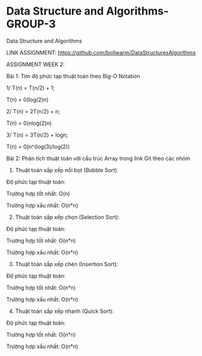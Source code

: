 # Data Structure and Algorithms-GROUP-3
 Data Structure and Algorithms
 
 LINK ASSIGNMENT: https://github.com/bollwarm/DataStructuresAlgorithms

 ASSIGNMENT WEEK 2:
 

 Bài 1: Tìm độ phức tạp thuật toán theo Big-O Notation
 
1/ T(n) = T(n/2) + 1;

T(n) = 0(log(2)n)

2/ T(n) = 2T(n/2) + n;

T(n) = 0(nlog(2)n)

3/ T(n) = 3T(n/2) + logn;

T(n) = 0(n^(log(3)/log(2))

 Bài 2: Phân tích thuật toán với cấu trúc Array trong link Git theo các nhóm 
 
  1. Thuật toán sắp xếp nổi bọt (Bubble Sort)
 
 Độ phức tạp thuật toán:
  
 Trường hợp tốt nhất: O(n)
  
 Trường hợp xấu nhất: O(n*n)
  
  2. Thuật toán sắp xếp chọn (Selection Sort):

Độ phức tạp thuật toán:

Trường hợp tốt nhất: O(n*n)

Trường hợp xấu nhất: O(n*n)

3. Thuật toán sắp xếp chèn (Insertion Sort):

Độ phức tạp thuật toán:

Trường hợp tốt nhất: O(n*n)

Trường hợp xấu nhất: O(n*n)

4. Thuật toán sắp xếp nhanh (Quick Sort):

Độ phức tạp thuật toán:

Trường hợp tốt nhất: O(n*n)

Trường hợp xấu nhất: O(n*n)
